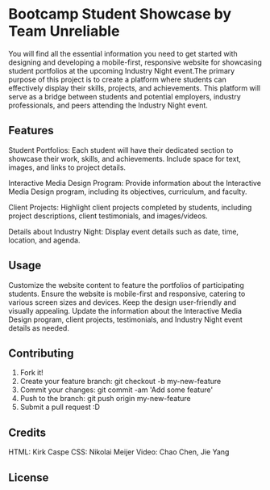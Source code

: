 # Bootcamp Student Showcase by Team Unreliable

You will find all the essential information you need to get started with designing and developing a mobile-first, responsive website for showcasing student portfolios at the upcoming Industry Night event.The primary purpose of this project is to create a platform where students can effectively display their skills, projects, and achievements. This platform will serve as a bridge between students and potential employers, industry professionals, and peers attending the Industry Night event.

## Features
Student Portfolios: Each student will have their dedicated section to showcase their work, skills, and achievements. Include space for text, images, and links to project details.

Interactive Media Design Program: Provide information about the Interactive Media Design program, including its objectives, curriculum, and faculty.

Client Projects: Highlight client projects completed by students, including project descriptions, client testimonials, and images/videos.

Details about Industry Night: Display event details such as date, time, location, and agenda.

## Usage
Customize the website content to feature the portfolios of participating students.
Ensure the website is mobile-first and responsive, catering to various screen sizes and devices.
Keep the design user-friendly and visually appealing.
Update the information about the Interactive Media Design program, client projects, testimonials, and Industry Night event details as needed.

## Contributing
1. Fork it!
2. Create your feature branch: git checkout -b my-new-feature
3. Commit your changes: git commit -am 'Add some feature'
4. Push to the branch: git push origin my-new-feature
5. Submit a pull request :D

## Credits
HTML: Kirk Caspe
CSS: Nikolai Meijer
Video: Chao Chen, Jie Yang

## License
